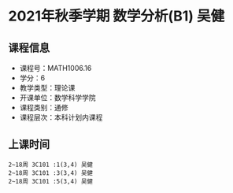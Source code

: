 # 2021年秋季学期 数学分析(B1) 吴健






## 课程信息

- 课程号：MATH1006.16
- 学分：6
- 教学类型：理论课
- 开课单位：数学科学学院
- 课程类别：通修
- 课程层次：本科计划内课程

## 上课时间

```
2~18周 3C101 :1(3,4) 吴健
2~18周 3C101 :3(3,4) 吴健
2~18周 3C101 :5(3,4) 吴健
```

